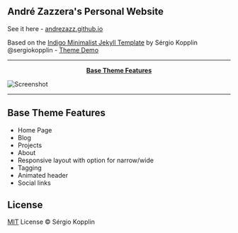 ## André Zazzera's Personal Website 

See it here - [andrezazz.github.io](https://andrezazz.github.io)

Based on the [Indigo Minimalist Jekyll Template](https://github.com/sergiokopplin/indigo) by Sérgio Kopplin @sergiokopplin - [Theme Demo](http://sergiokopplin.github.io/indigo/)

***

<p align="center">
    <b><a href="README.md#base-theme-features">Base Theme Features</a></b>
</p>

![Screenshot](https://github.com/andrezazz/andrezazz.github.io/blob/gh-pages/assets/screen-shot.png)

---

## Base Theme Features

- Home Page
- Blog
- Projects
- About
- Responsive layout with option for narrow/wide
- Tagging
- Animated header
- Social links

## License

[MIT](http://kopplin.mit-license.org/) License © Sérgio Kopplin

